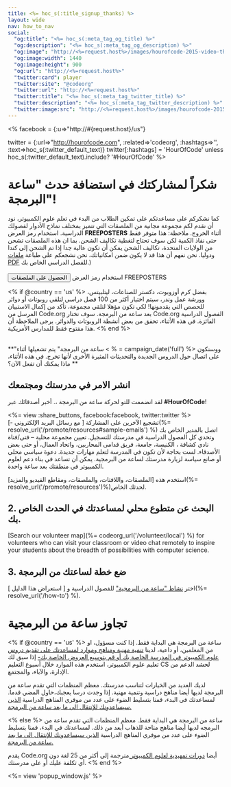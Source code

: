 ```yaml
---
title: <%= hoc_s(:title_signup_thanks) %>
layout: wide
nav: how_to_nav
social:
  "og:title": "<%= hoc_s(:meta_tag_og_title) %>"
  "og:description": "<%= hoc_s(:meta_tag_og_description) %>"
  "og:image": "http://<%=request.host%>/images/hourofcode-2015-video-thumbnail.png"
  "og:image:width": 1440
  "og:image:height": 900
  "og:url": "http://<%=request.host%>"
  "twitter:card": player
  "twitter:site": "@codeorg"
  "twitter:url": "http://<%=request.host%>"
  "twitter:title": "<%= hoc_s(:meta_tag_twitter_title) %>"
  "twitter:description": "<%= hoc_s(:meta_tag_twitter_description) %>"
  "twitter:image:src": "http://<%=request.host%>/images/hourofcode-2015-video-thumbnail.png"
---
```

<% facebook = {:u=>"http://#{request.host}/us"}

twitter = {:url=>"http://hourofcode.com", :related=>'codeorg', :hashtags=>'', :text=>hoc_s(:twitter_default_text)} twitter[:hashtags] = 'HourOfCode' unless hoc_s(:twitter_default_text).include? '#HourOfCode' %>

# شكراً لمشاركتك في استضافة حدث "ساعة البرمجة"!

كما نشكركم على مساعدتكم على تمكين الطلاب من البدء في تعلم علوم الكمبيوتر، نود أن نقدم لكم مجموعة مجانية من الملصقات التي تتميز بمختلف نماذج الأدوار لفصولك الدراسية. استخدام رمز العرض **FREEPOSTERS** أثناء الخروج. ملاحظة: هذا متوفر فقط حتى نفاذ الكمية لكن سوف تحتاج لتغطية تكاليف الشحن. بما ان هذه الملصقات تشحن من الولايات المتحدة، تكاليف الشحن يمكن أن تكون عالية جدا إذا تم الشحن إلى كندا ودوليا. نحن نفهم أن هذا قد لا يكون ضمن امكانياتك، نحن نشجعكم على طباعة [ ملفات PDF](https://code.org/inspire) للفصل الدراسي الخاص بك.)   
<br /> [ <button>الحصول على الملصقات</button>](https://store.code.org/products/code-org-posters-set-of-12) استخدام رمز العرض FREEPOSTERS

<% if @country == 'us' %> بفضل كرم أوزوبوت، دكستر للصناعات، ليتلبيتس، وورشة عمل وندر، سيتم اختيار أكثر من 100 فصل دراسي لتلقي روبوتات أو دوائر للحصص التي يقدمونها! لكي تكون مؤهلا لتلقي مجموعة، تأكد من إكمال الاستبيان المرسل من Code.org بعد ساعة من البرمجة. سوف تختار Code.org الفصول الدراسية الفائزة. في هذه الأثناء، تحقق من بعض أنشطة الروبوتات والدوائر. يرجى الملاحظة أن هذا مفتوح فقط للمدارس الأمريكية. <% end %>

<br /> **"ساعة من البرمجة" يتم تشغيلها أثناء < % = campaign_date('full') %> ووسنكون على اتصال حول الدروس الجديدة والتحديثات المثيرة الأخرى لأنها تخرج. في هذه الأثناء، ماذا يمكنك أن تفعل الآن؟ **

## انشر الامر في مدرستك ومجتمعك

لقد انضممت للتو لحركة ساعة من البرمجة ،. أخبر أصدقائك عبر **#HourOfCode**!

<%= view :share_buttons, facebook:facebook, twitter:twitter %> <br /> تشجيع الآخرين على المشاركة [ مع رسائل البريد الإلكتروني -](%= resolve_url('/promote/resources#sample-emails') %) اتصل بالمدير الخاص بك وتحدي كل الفصول الدراسية في مدرستك للتسجيل. تعيين مجموعة محلية – فتى/فتاة نادي كشافة ، الكنيسة، جامعة، فريق قدامى المحاربين، واتحاد العمال، أو حتى بعض الأصدقاء. لست بحاجة لأن تكون في المدرسة لتعلم مهارات جديدة. دعوة سياسي محلي أو صانع سياسة لزيارة مدرستك لساعة من البرمجية. يمكن أن تساعد في بناء دعم لعلوم الكمبيوتر في منطقتك بعد ساعة واحدة.

استخدم هذه [الملصقات، واللافتات، والملصقات، ومقاطع الفيديو والمزيد](%= resolve_url('/promote/resources')%)لحدثك الخاص.

## 2. البحث عن متطوع محلي لمساعدتك في الحدث الخاص بك.

[Search our volunteer map](%= codeorg_url('/volunteer/local') %) for volunteers who can visit your classroom or video chat remotely to inspire your students about the breadth of possibilities with computer science.

## 3. ضع خطة لساعتك من البرمجة

اختر [ نشاط "ساعة من البرمجية"](https://hourofcode.com/learn) للفصول الدراسية و [ استعراض هذا الدليل ](%= resolve_url('/how-to') %).

# تجاوز ساعة من البرمجية

<% if @country == 'us' %> ساعة من البرمجة هي البداية فقط. إذا كنت مسؤول، او من المعلمين، أو داعية، لدينا [ تنمية مهنية ومناهج وموارد لمساعدتك على تقديم دروس علوم الكمبيوتر في المدرسة الخاصة بك أو قم بتوسيع العروض الخاصة بك-](https://code.org/yourschool) إذا سبق لك تعليم علوم الكمبيوتر، استخدم هذه الموارد خلال أسبوع التعليم CS لحشد الدعم من الإدارة، والآباء، والمجتمع.

لديك العديد من الخيارات لتناسب مدرستك. معظم المنظمات التي تقدم ساعة من البرمجة لديها أيضا مناهج دراسية وتنمية مهنية. إذا وجدت درسا يعجبك،حاول المضي قدما. لمساعدتك في البدء، قمنا بتسليط الضوء على عدد من موفري المناهج الدراسية [ الذين سيساعدونك للإنتقال الى ما بعد ساعة من البرمجة. ](https://hourofcode.com/beyond)

<% else %> ساعة من البرمجة هي البداية فقط. معظم المنظمات التي تقدم ساعة من البرمجه لديها أيضا مناهج متاحة للذهاب أبعد من ذلك. لمساعدتك في البدء، قمنا بتسليط الضوء على عدد من موفري المناهج الدراسية [ الذين سيساعدونك للإنتقال الى ما بعد ساعة من البرمجة. ](https://hourofcode.com/beyond)

يقدم Code.org أيضا [ دورات تمهيدية لعلوم الكمبيوتر ](https://code.org/educate/curriculum/cs-fundamentals-international) مترجمة إلى أكثر من 25 لغة دون أي تكلفة عليك أو على مدرستك. <% end %>

<%= view 'popup_window.js' %>